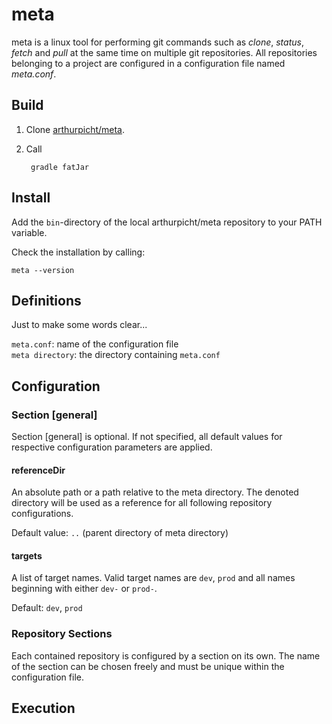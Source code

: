 # meta

meta is a linux tool for performing git commands such as *clone*, *status*, *fetch* and *pull* at the same time
on multiple git repositories. All repositories belonging to a project are configured in a configuration file named
*meta.conf*. 

## Build

1. Clone [arthurpicht/meta](https://github.com/arthurpicht/meta.git).
2. Call 

        gradle fatJar

## Install

Add the `bin`-directory of the local arthurpicht/meta repository to your PATH variable.

Check the installation by calling:

    meta --version


## Definitions

Just to make some words clear...

`meta.conf`: name of the configuration file    
`meta directory`: the directory containing `meta.conf`

## Configuration

### Section [general]

Section [general] is optional. If not specified, all default values for respective configuration parameters are applied.

#### referenceDir

An absolute path or a path relative to the meta directory. The denoted directory will be used as a reference for all following repository configurations.

Default value: `..` (parent directory of meta directory)
 
#### targets

A list of target names. Valid target names are `dev`, `prod` and all names beginning with either `dev-` or `prod-`.

Default: `dev`, `prod`

### Repository Sections

Each contained repository is configured by a section on its own. The name of the section can be chosen freely and must
be unique within the configuration file.

## Execution


